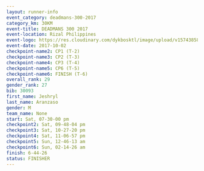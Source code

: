 ```yaml
---
layout: runner-info 
event_category: deadmans-300-2017 
category_km: 30KM 
event-title: DEADMANS 300 2017 
event-location: Rizal Philippines 
event-logo: https://res.cloudinary.com/dykbosktl/image/upload/v1574385898/Logo/2017-DM300-Logo_ljecaw.jpg 
event-date: 2017-10-02 
checkpoint-name2: CP1 (T-2) 
checkpoint-name3: CP2 (T-3) 
checkpoint-name4: CP3 (T-4) 
checkpoint-name5: CP6 (T-5) 
checkpoint-name6: FINISH (T-6) 
overall_rank: 29
gender_rank: 27
bib: 30093
first_name: Jeshryl
last_name: Aranzaso
gender: M
team_name: None
start: Sat, 07-30-00 pm
checkpoint2: Sat, 09-48-04 pm
checkpoint3: Sat, 10-27-20 pm
checkpoint4: Sat, 11-06-57 pm
checkpoint5: Sun, 12-46-13 am
checkpoint6: Sun, 02-14-26 am
finish: 6-44-26
status: FINISHER
---
```

